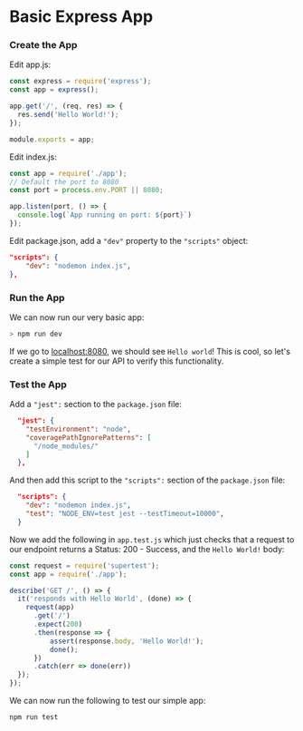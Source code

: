 # Basic Express App

### Create the App

Edit app.js:

```js
const express = require('express');
const app = express();

app.get('/', (req, res) => {
  res.send('Hello World!');
});

module.exports = app;
```

Edit index.js:

```js
const app = require('./app');
// Default the port to 8080
const port = process.env.PORT || 8080;

app.listen(port, () => {
  console.log(`App running on port: ${port}`)
});
```

Edit package.json, add a `"dev"` property to the `"scripts"` object:

```json
"scripts": {
    "dev": "nodemon index.js",
},
```

### Run the App

We can now run our very basic app:

```bash
> npm run dev
```

If we go to [localhost:8080](http://localhost:8080), we should see `Hello world`! This is cool, so let's create a simple test for our  API to verify this functionality.

### Test the App

Add a `"jest":` section to the `package.json` file:

```json
  "jest": {
    "testEnvironment": "node",
    "coveragePathIgnorePatterns": [
      "/node_modules/"
    ]
  },
```

And then add this script to the `"scripts":` section of the `package.json` file:

```json
  "scripts": {
    "dev": "nodemon index.js",
    "test": "NODE_ENV=test jest --testTimeout=10000",
  }
```

Now we add the following in `app.test.js` which just checks that a request to our endpoint returns a Status: 200 - Success, and the `Hello World!` body:
```js
const request = require('supertest');
const app = require('./app');

describe('GET /', () => {
  it('responds with Hello World', (done) => {
    request(app)
      .get('/')
      .expect(200)
      .then(response => {
          assert(response.body, 'Hello World!');
          done();
      })
      .catch(err => done(err))
  });
});
```

We can now run the following to test our simple app:
```bash
npm run test
```